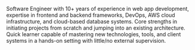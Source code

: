 Software Engineer with 10+ years of experience in web app development, expertise in frontend and backend frameworks, DevOps, AWS cloud infrastructure, and cloud-based database systems.
Core strengths in initiating projects from scratch and jumping into an existing architecture.
Quick learner capable of mastering new technologies, tools, and client systems in a hands-on setting with little/no external supervision.


<!-- ![](http://github-profile-summary-cards.vercel.app/api/cards/most-commit-language?username=coolkei&theme=solarized) -->
